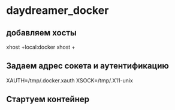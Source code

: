 # daydreamer_docker

## добавляем хосты
xhost +local:docker
xhost +

## Задаем адрес сокета и аутентификацию
XAUTH=/tmp/.docker.xauth
XSOCK=/tmp/.X11-unix

## Стартуем контейнер
